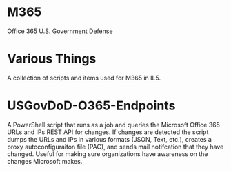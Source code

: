 # M365
Office 365 U.S. Government Defense

# Various Things
A collection of scripts and items used for M365 in IL5.

# USGovDoD-O365-Endpoints
A PowerShell script that runs as a job and queries the Microsoft Office 365 URLs and IPs REST API for changes.  If changes are detected the script dumps the URLs and IPs in various formats (JSON, Text, etc.), creates a proxy autoconfiguraiton file (PAC), and sends mail notifcation that they have changed.  Useful for making sure organizations have awareness on the changes Microsoft makes.

